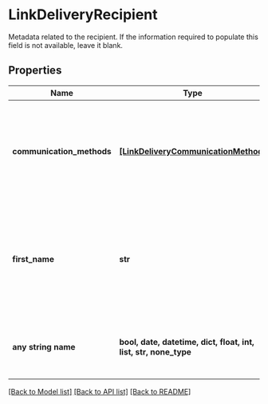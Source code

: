 # LinkDeliveryRecipient

Metadata related to the recipient. If the information required to populate this field is not available, leave it blank.

## Properties
Name | Type | Description | Notes
------------ | ------------- | ------------- | -------------
**communication_methods** | [**[LinkDeliveryCommunicationMethod]**](LinkDeliveryCommunicationMethod.md) | The list of communication methods to send the Hosted Link session URL to. If delivery is not required, leave this field blank. | [optional] 
**first_name** | **str** | First name of the recipient. Will be used in the body of the email / text (if configured). If this information is not available, leave this field blank. | [optional] 
**any string name** | **bool, date, datetime, dict, float, int, list, str, none_type** | any string name can be used but the value must be the correct type | [optional]

[[Back to Model list]](../README.md#documentation-for-models) [[Back to API list]](../README.md#documentation-for-api-endpoints) [[Back to README]](../README.md)


